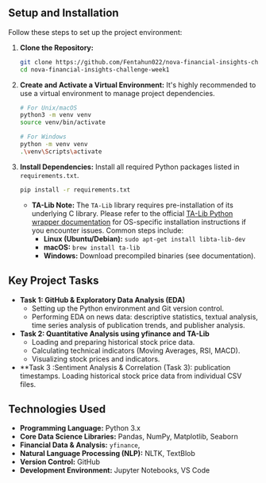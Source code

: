 

## Setup and Installation

Follow these steps to set up the project environment:

1.  **Clone the Repository:**
    ```bash
    git clone https://github.com/Fentahun022/nova-financial-insights-challenge-week1.git
    cd nova-financial-insights-challenge-week1
    ```

2.  **Create and Activate a Virtual Environment:**
    It's highly recommended to use a virtual environment to manage project dependencies.
    ```bash
    # For Unix/macOS
    python3 -m venv venv
    source venv/bin/activate

    # For Windows
    python -m venv venv
    .\venv\Scripts\activate
    ```

3.  **Install Dependencies:**
    Install all required Python packages listed in `requirements.txt`.
    ```bash
    pip install -r requirements.txt
    ```
    *   **TA-Lib Note:** The `TA-Lib` library requires pre-installation of its underlying C library. Please refer to the official [TA-Lib Python wrapper documentation](https://mrjbq7.github.io/ta-lib/install.html) for OS-specific installation instructions if you encounter issues. Common steps include:
        *   **Linux (Ubuntu/Debian):** `sudo apt-get install libta-lib-dev`
        *   **macOS:** `brew install ta-lib`
        *   **Windows:** Download precompiled binaries (see documentation).



## Key Project Tasks

*   **Task 1: GitHub & Exploratory Data Analysis (EDA)**
    *   Setting up the Python environment and Git version control.
    *   Performing EDA on news data: descriptive statistics, textual analysis, time series analysis of publication trends, and publisher analysis.
*   **Task 2: Quantitative Analysis using yfinance and TA-Lib**
    *   Loading and preparing historical stock price data.
    *   Calculating technical indicators (Moving Averages, RSI, MACD).
    *   Visualizing stock prices and indicators.
*  **Task 3 :Sentiment Analysis & Correlation (Task 3): publication timestamps.
         Loading historical stock price data from individual CSV files.


## Technologies Used

*   **Programming Language:** Python 3.x
*   **Core Data Science Libraries:** Pandas, NumPy, Matplotlib, Seaborn
*   **Financial Data & Analysis:** `yfinance`, 
*   **Natural Language Processing (NLP):** NLTK, TextBlob
*   **Version Control:**  GitHub
*   **Development Environment:** Jupyter Notebooks, VS Code




